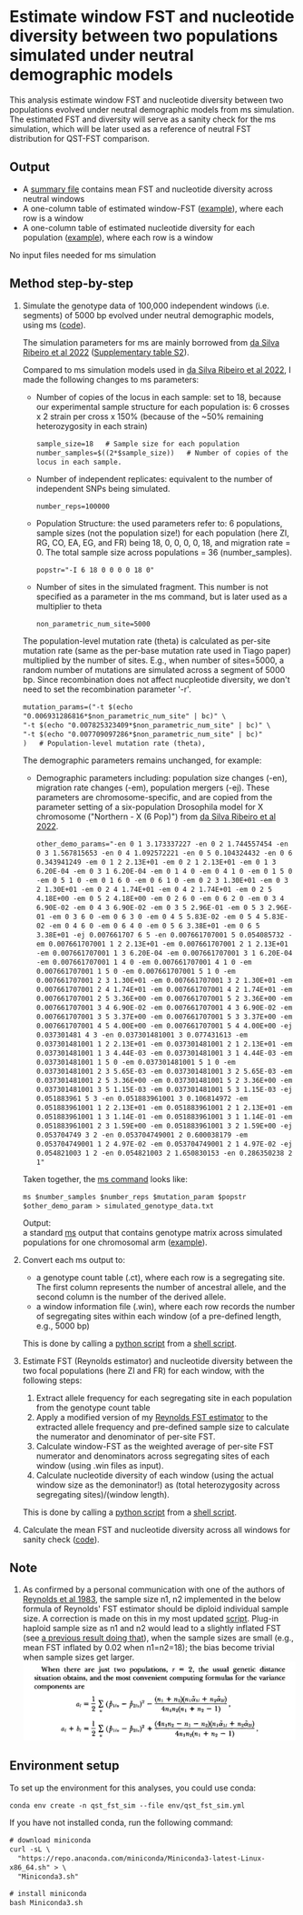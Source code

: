 # Estimate window FST and nucleotide diversity between two populations simulated under neutral demographic models
This analysis estimate window FST and nucleotide diversity between two populations evolved under neutral demographic models from ms simulation. The estimated FST and diversity will serve as a sanity check for the ms simulation, which will be later used as a reference of neutral FST distribution for QST-FST comparison.

## Output
* A [summary file](data/estimate_fst_diversity.report) contains mean FST and nucleotide diversity across neutral windows
* A one-column table of estimated window-FST ([example](data/fst_chr2R_5_pop.txt)), where each row is a window
* A one-column table of estimated nucleotide diversity for each population ([example](data/diversity_chrX_6_pop_ZI.txt)), where each row is a window

No input files needed for ms simulation     

## Method step-by-step
1. Simulate the genotype data of 100,000 independent windows (i.e. segments) of 5000 bp evolved under neutral demographic models, using ms ([code](code/ms_simulation_window.sh)).

    The simulation parameters for ms are mainly borrowed from [da Silva Ribeiro et al 2022](https://doi.org/10.1093/gbe/evac143) ([Supplementary table S2](https://academic.oup.com/gbe/article/14/10/evac143/6713900#supplementary-data)). 
    
    Compared to ms simulation models used in [da Silva Ribeiro et al 2022](https://doi.org/10.1093/gbe/evac143), I made the following changes to ms parameters:
    * Number of copies of the locus in each sample: set to 18, because our experimental sample structure for each population is: 6 crosses x 2 strain per cross x 150% (because of the ~50% remaining heterozygosity in each strain)
        ```
        sample_size=18   # Sample size for each population
        number_samples=$((2*$sample_size))   # Number of copies of the locus in each sample.
        ```
    * Number of independent replicates: equivalent to the number of independent SNPs being simulated.
        ```
        number_reps=100000
        ```
    * Population Structure: the used parameters refer to: 6 populations, sample sizes (not the population size!) for each population (here ZI, RG, CO, EA, EG, and FR) being 18, 0, 0, 0, 0, 18, and migration rate = 0. The total sample size across populations = 36 (number_samples).
        ```
        popstr="-I 6 18 0 0 0 0 18 0"
        ```
    *  Number of sites in the simulated fragment. This number is not specified as a parameter in the ms command, but is later used as a multiplier to theta
        ```
        non_parametric_num_site=5000
        ```
    The population-level mutation rate (theta) is calculated as per-site mutation rate (same as the per-base mutation rate used in Tiago paper) multiplied by the number of sites. E.g., when number of sites=5000, a random number of mutations are simulated across a segment of 5000 bp. Since recombination does not affect nucpleotide diversity, we don't need to set the recombination parameter '-r'.
    ```
    mutation_params=("-t $(echo "0.006931286816*$non_parametric_num_site" | bc)" \
    "-t $(echo "0.007825323409*$non_parametric_num_site" | bc)" \
    "-t $(echo "0.007709097286*$non_parametric_num_site" | bc)"
    )   # Population-level mutation rate (theta), 
    ```

    The demographic parameters remains unchanged, for example:
    * Demographic parameters including: population size changes (-en), migration rate changes (-em), population mergers (-ej). These parameters are chromosome-specific, and are copied from the parameter setting of a six-population Drosophila model for X chromosome ("Northern - X (6 Pop)") from [da Silva Ribeiro et al 2022](https://doi.org/10.1093/gbe/evac143).
        ```
        other_demo_params="-en 0 1 3.173337227 -en 0 2 1.744557454 -en 0 3 1.567815653 -en 0 4 1.092572221 -en 0 5 0.104324432 -en 0 6 0.343941249 -em 0 1 2 2.13E+01 -em 0 2 1 2.13E+01 -em 0 1 3 6.20E-04 -em 0 3 1 6.20E-04 -em 0 1 4 0 -em 0 4 1 0 -em 0 1 5 0 -em 0 5 1 0 -em 0 1 6 0 -em 0 6 1 0 -em 0 2 3 1.30E+01 -em 0 3 2 1.30E+01 -em 0 2 4 1.74E+01 -em 0 4 2 1.74E+01 -em 0 2 5 4.18E+00 -em 0 5 2 4.18E+00 -em 0 2 6 0 -em 0 6 2 0 -em 0 3 4 6.90E-02 -em 0 4 3 6.90E-02 -em 0 3 5 2.96E-01 -em 0 5 3 2.96E-01 -em 0 3 6 0 -em 0 6 3 0 -em 0 4 5 5.83E-02 -em 0 5 4 5.83E-02 -em 0 4 6 0 -em 0 6 4 0 -em 0 5 6 3.38E+01 -em 0 6 5 3.38E+01 -ej 0.007661707 6 5 -en 0.007661707001 5 0.054085732 -em 0.007661707001 1 2 2.13E+01 -em 0.007661707001 2 1 2.13E+01 -em 0.007661707001 1 3 6.20E-04 -em 0.007661707001 3 1 6.20E-04 -em 0.007661707001 1 4 0 -em 0.007661707001 4 1 0 -em 0.007661707001 1 5 0 -em 0.007661707001 5 1 0 -em 0.007661707001 2 3 1.30E+01 -em 0.007661707001 3 2 1.30E+01 -em 0.007661707001 2 4 1.74E+01 -em 0.007661707001 4 2 1.74E+01 -em 0.007661707001 2 5 3.36E+00 -em 0.007661707001 5 2 3.36E+00 -em 0.007661707001 3 4 6.90E-02 -em 0.007661707001 4 3 6.90E-02 -em 0.007661707001 3 5 3.37E+00 -em 0.007661707001 5 3 3.37E+00 -em 0.007661707001 4 5 4.00E+00 -em 0.007661707001 5 4 4.00E+00 -ej 0.037301481 4 3 -en 0.037301481001 3 0.077431613 -em 0.037301481001 1 2 2.13E+01 -em 0.037301481001 2 1 2.13E+01 -em 0.037301481001 1 3 4.44E-03 -em 0.037301481001 3 1 4.44E-03 -em 0.037301481001 1 5 0 -em 0.037301481001 5 1 0 -em 0.037301481001 2 3 5.65E-03 -em 0.037301481001 3 2 5.65E-03 -em 0.037301481001 2 5 3.36E+00 -em 0.037301481001 5 2 3.36E+00 -em 0.037301481001 3 5 1.15E-03 -em 0.037301481001 5 3 1.15E-03 -ej 0.051883961 5 3 -en 0.051883961001 3 0.106814972 -em 0.051883961001 1 2 2.13E+01 -em 0.051883961001 2 1 2.13E+01 -em 0.051883961001 1 3 1.14E-01 -em 0.051883961001 3 1 1.14E-01 -em 0.051883961001 2 3 1.59E+00 -em 0.051883961001 3 2 1.59E+00 -ej 0.053704749 3 2 -en 0.053704749001 2 0.600038179 -em 0.053704749001 1 2 4.97E-02 -em 0.053704749001 2 1 4.97E-02 -ej 0.054821003 1 2 -en 0.054821003 2 1.650830153 -en 0.286350238 2 1"
        ```
    Taken together, the [ms command](code/ms_simulation_window.sh#L27) looks like:
    ```
    ms $number_samples $number_reps $mutation_param $popstr $other_demo_param > simulated_genotype_data.txt
    ```

    Output:     
    a standard [ms](https://snoweye.github.io/phyclust/document/msdoc.pdf) output that contains genotype matrix across simulated populations for one chromosomal arm ([example](data/ms_simulation_chr2R_5_pop.txt)).
2. Convert each ms output to:
    *  a genotype count table (.ct), where each row is a segregating site. The first column represents the number of ancestral allele, and the second column is the number of the derived allele. 
    *  a window information file (.win), where each row records the number of segregating sites within each window (of a pre-defined length, e.g., 5000 bp)
    
    This is done by calling a [python script](code/convert_ms_to_count_tables_window.py) from a [shell script](code/convert_ms_to_ct_table_window.sh). 
3. Estimate FST (Reynolds estimator) and nucleotide diversity between the two focal populations (here ZI and FR) for each window, with the following steps:
    1. Extract allele frequency for each segregating site in each population from the genotype count table
    2. Apply a modified version of my [Reynolds FST estimator](https://github.com/Sfeng666/Dsuz_popgen_GEA/blob/main/genetic_diff/Fst/code/calc_Fst_reynolds_ungapped_efs.py#L106-L131) to the extracted allele frequency and pre-defined sample size to calculate the numerator and denominator of per-site FST.
    3. Calculate window-FST as the weighted average of per-site FST numerator and denominators across segregating sites of each window (using .win files as input).
    4. Calculate nucleotide diversity of each window (using the actual window size as the demoninator!) as (total heterozygosity across segregating sites)/(window length).

    This is done by calling a [python script](code/code/calc_snp_fst_reynolds_from_ct_window.py) from a [shell script](code/code/calc_snp_fst_reynolds_from_ct_window.sh#L4-L22). 
4. Calculate the mean FST and nucleotide diversity across all windows for sanity check ([code](code/calc_snp_fst_reynolds_from_ct_window.sh#L24-L32)).

## Note
1. As confirmed by a personal communication with one of the authors of [Reynolds et al 1983](https://doi.org/10.1093/genetics/105.3.767), the sample size n1, n2 implemented in the below formula of Reynolds' FST estimator should be diploid individual sample size. A correction is made on this in my most updated [script](code/calc_snp_fst_reynolds_from_ct_window.py#L18-L20). Plug-in haploid sample size as n1 and n2 would lead to a slightly inflated FST (see [a previous result doing that](data/estimate_fst_diversity.report.prev_2xspsize)), when the sample sizes are small (e.g., mean FST inflated by 0.02 when n1=n2=18); the bias become trivial when sample sizes get larger.
     ![formula of Reynolds' FST estimator](code/Reynolds_FST_formula.png "Formula of FST estimator in Reynolds et al 1983")

## Environment setup
To set up the environment for this analyses, you could use conda:
```
conda env create -n qst_fst_sim --file env/qst_fst_sim.yml
```

If you have not installed conda, run the following command:
```
# download miniconda
curl -sL \
  "https://repo.anaconda.com/miniconda/Miniconda3-latest-Linux-x86_64.sh" > \
  "Miniconda3.sh"
```
```  
# install miniconda
bash Miniconda3.sh
```


